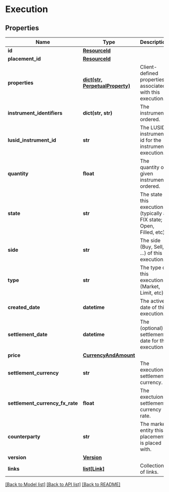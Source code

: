 # Execution

## Properties
Name | Type | Description | Notes
------------ | ------------- | ------------- | -------------
**id** | [**ResourceId**](ResourceId.md) |  | 
**placement_id** | [**ResourceId**](ResourceId.md) |  | 
**properties** | [**dict(str, PerpetualProperty)**](PerpetualProperty.md) | Client-defined properties associated with this execution. | [optional] 
**instrument_identifiers** | **dict(str, str)** | The instrument ordered. | 
**lusid_instrument_id** | **str** | The LUSID instrument id for the instrument execution. | 
**quantity** | **float** | The quantity of given instrument ordered. | 
**state** | **str** | The state of this execution (typically a FIX state; Open, Filled, etc). | 
**side** | **str** | The side (Buy, Sell, ...) of this execution. | 
**type** | **str** | The type of this execution (Market, Limit, etc). | 
**created_date** | **datetime** | The active date of this execution. | 
**settlement_date** | **datetime** | The (optional) settlement date for this execution | [optional] 
**price** | [**CurrencyAndAmount**](CurrencyAndAmount.md) |  | 
**settlement_currency** | **str** | The execution&#39;s settlement currency. | 
**settlement_currency_fx_rate** | **float** | The exectuion&#39;s settlement currency rate. | 
**counterparty** | **str** | The market entity this placement is placed with. | 
**version** | [**Version**](Version.md) |  | [optional] 
**links** | [**list[Link]**](Link.md) | Collection of links. | [optional] 

[[Back to Model list]](../README.md#documentation-for-models) [[Back to API list]](../README.md#documentation-for-api-endpoints) [[Back to README]](../README.md)


